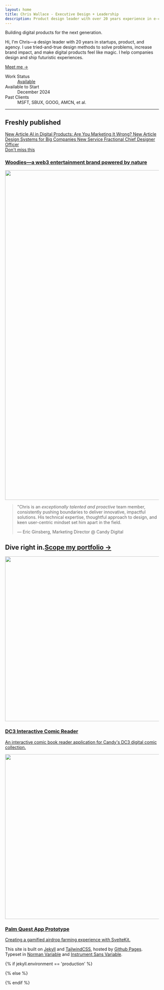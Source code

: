 ```yaml
---
layout: home
title: Chris Wallace - Executive Design + Leadership
description: Product design leader with over 20 years experience in e-commerce, digital publishing, interactive media, and web3. Currently searching for my next long-term role.
---
```


<div class="content-preloader flex flex-col gap-4">
  <div class="logo-container">
    <div class="gradient-rect"></div>
  </div>
</div>

<div class="content-container flex flex-col justify-between h-screen">
  <div id="aboutSection" class="relative mt-24 mb-3">
    <div class="animated-headline">
      <div class="text-container">
        <div class="text-paragraph forwards" data-splitting>Building digital products for the next generation.</div>
      </div>
    </div>
    <div class="my-6">
      <p class="~text-sm/lg mb-[1em]">Hi, I'm Chris&mdash;a design leader with 20 years in startups, product, and agency. I use tried-and-true design methods to solve problems, increase brand impact, and make digital products feel like magic. I help companies design and ship futuristic experiences.</p>
      <p class="~text-base/xl"><a href="/bio">Meet me &rarr;</a></p>
    </div>
  </div>

  <dl id="workStatus" class="work-status">
    <div class="work-status--work-status animated">
      <dt>Work Status</dt>
      <dd><i></i> <a class="no-underline text-foreground hover:underline" href="/contact">Available</a></dd>
    </div>
    <div class="work-status--available animated">
      <dt>Available to Start</dt>
      <dd class="ml-0">December 2024</dd>
    </div>
    <div class="work-status--past-clients animated">
      <dt>Past Clients</dt>
      <dd class="ml-0">MSFT, SBUX, GOOG, AMCN, et al.</dd>
    </div>
  </dl>
</div>

<hr class="hr-separator !w-full" />

<div class="content-container space-y-24 ~my-8/32">
  <div class="md:grid md:grid-cols-3">
    <div>
      <h2 class="~text-2xl/4xl md:mt-1.5 fade-in-element">Freshly published</h2>
    </div>
    <div class="notifications md:col-span-2">
      <a class="notifications--notification-item article fade-in-element" href="/articles/marketing-ai-digital-products">
        <span class="notifications--notification-overline">New Article</span>
        <span>AI in Digital Products: Are You Marketing It Wrong?</span>
      </a>
      <a class="notifications--notification-item article fade-in-element" href="/articles/the-design-systems-guide-for-big-companies">
        <span class="notifications--notification-overline">New Article</span>
        <span>Design Systems for Big Companies</span>
      </a>
      <a class="notifications--notification-item portfolio fade-in-element" href="/design-services">
        <span class="notifications--notification-overline">New Service</span>
        <span>Fractional Chief Designer Officer</span>
      </a>
    </div>
  </div>

  <div class="flex justify-center fade-in-element">
    <a class="inline-block mx-auto relative transition-transform transition-200 hover:scale-105 rounded-xl shadow-xl overflow-hidden" href="/portfolio/woodies/">
      <div class="absolute inset-0 flex flex-col justify-end bg-gradient-to-t from-black from-0% to-60% ~p-4/8 z-20">
        <span class="text-white uppercase tracking-widest ~text-xs/sm decoration-offset-4">Don't miss this</span>
        <h3 class="mt-3 mb-0 font-serif font-semibold ~text-xl/5xl max-w-[85%] md:max-w-[50%] text-white">Woodies&mdash;a web3 entertainment brand powered by nature</h3>
      </div>
      <img src="https://ik.imagekit.io/UltraDAO/chriswallace.net/woodies-thumbnail.webp?tr=q-50,f-auto" class="mx-auto max-w-full relative z-10" alt="" loading="lazy" width="1600" height="1080">
    </a>
  </div>

  <div class="testimonial fade-in-element">
    <blockquote class="testimonial__quote !max-w-[65rem]">
        <p class="testimonial__text">"Chris is an <em class="testimonial__emphasis">exceptionally talented and proactive</em> team member, consistently pushing boundaries to deliver innovative, impactful solutions. His technical expertise, thoughtful approach to design, and keen user-centric mindset <span class="testimonial__highlight">set him apart</span> in the field.</p>
        <p class="testimonial__author">— Eric Ginsberg, Marketing Director @ Candy Digital</p>
    </blockquote>
  </div>

  <h2 class="font-serif fade-in-element mb-0 flex justify-between items-end"><span class="~text-2xl/5xl">Dive right in.</span><a href="/portfolio" class="~text-lg/3xl">Scope my portfolio &rarr;</a></h2>
  <div class="portfolio-list !max-w-none !mt-8">
    <div class="portfolio-list__item fade-in-element">
      <a class="portfolio-list__link" href="/portfolio/dc3-interactive-comic-reader/">
          <img src="https://ik.imagekit.io/UltraDAO/chriswallace.net/dc3-reader-1.png?tr=w-1000,f-auto" class="portfolio-list__image" alt="" loading="lazy" width="800" height="540">
          <h3 class="portfolio-list__title">DC3 Interactive Comic Reader</h3>
          <p class="portfolio-list__description">An interactive comic book reader application for Candy's DC3 digital comic collection.</p>
      </a>
    </div>
    <div class="portfolio-list__item fade-in-element">
      <a class="portfolio-list__link" href="/portfolio/palm-quest/">
          <img src="https://ik.imagekit.io/UltraDAO/chriswallace.net/palm-quest-thumbnail.png?tr=w-1000,f-auto" class="portfolio-list__image" alt="" loading="lazy" width="800" height="540">
          <h3 class="portfolio-list__title">Palm Quest App Prototype</h3>
          <p class="portfolio-list__description">Creating a gamified airdrop farming experience with SvelteKit.</p>
      </a>
    </div>
  </div>
</div>

<div class="content-container ~mb-16/32 fade-in-element">
  <div class="max-w-prose">
    <p class="~text-sm/base">This site is built on <a href="https://jekyllrb.com">Jekyll</a> and <a href="https://tailwindcss.com/">TailwindCSS</a>, hosted by <a href="https://pages.github.com/">Github Pages</a>. Typeset in <a href="https://fonts.adobe.com/fonts/norman-variable">Norman Variable</a> and <a href="https://fonts.adobe.com/fonts/instrument-sans-variable">Instrument Sans Variable</a>.</p>
  </div>
</div>

{% if jekyll.environment == 'production' %}

<script src="/assets/js/homepage.min.js?v={{ site.version }}" expires="31536000"></script>

{% else %}

<script src="/assets/js/homepage.js?v={{ site.version }}" expires="31536000"></script>

{% endif %}
